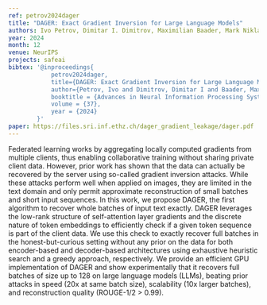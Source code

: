 ```yaml
---
ref: petrov2024dager
title: "DAGER: Exact Gradient Inversion for Large Language Models"
authors: Ivo Petrov, Dimitar I. Dimitrov, Maximilian Baader, Mark Niklas Müller, Martin Vechev
year: 2024
month: 12
venue: NeurIPS
projects: safeai
bibtex: '@inproceedings{
			petrov2024dager,
			title={DAGER: Exact Gradient Inversion for Large Language Models},
			author={Petrov, Ivo and Dimitrov, Dimitar I and Baader, Maximilian and M{\"u}ller, Mark Niklas and Vechev, Martin},
			booktitle = {Advances in Neural Information Processing Systems},
			volume = {37},
			year = {2024}
		}'
paper: https://files.sri.inf.ethz.ch/dager_gradient_leakage/dager.pdf
---
```

Federated learning works by aggregating locally computed gradients from multiple clients, thus enabling collaborative training without sharing private client data. However, prior work has shown that the data can actually be recovered by the server using so-called gradient inversion attacks. While these attacks perform well when applied on images, they are limited in the text domain and only permit approximate reconstruction of small batches and short input sequences. In this work, we propose DAGER, the first algorithm to recover whole batches of input text exactly. DAGER leverages the low-rank structure of self-attention layer gradients and the discrete nature of token embeddings to efficiently check if a given token sequence is part of the client data. We use this check to exactly recover full batches in the honest-but-curious setting without any prior on the data for both encoder-based and decoder-based architectures using exhaustive heuristic search and a greedy approach, respectively. We provide an efficient GPU implementation of DAGER and show experimentally that it recovers full batches of size up to 128 on large language models (LLMs), beating prior attacks in speed (20x at same batch size), scalability (10x larger batches), and reconstruction quality (ROUGE-1/2 > 0.99).
